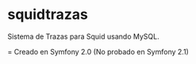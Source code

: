squidtrazas
===========

Sistema de Trazas para Squid usando MySQL.

= Creado en Symfony 2.0 (No probado en Symfony 2.1)